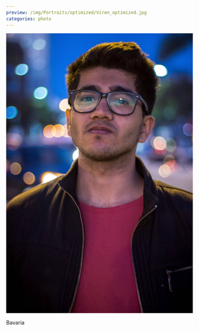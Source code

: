 ```yaml
---
preview: /img/Portraits/optimized/Viren_optimized.jpg
categories: photo
---
```


![Picture 1](/img/Portraits/Viren.jpg)

Bavaria

